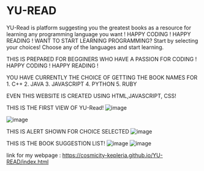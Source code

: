 # YU-READ
YU-Read is platform suggesting you the greatest books as a resource for learning any programming language you want ! HAPPY CODING ! HAPPY READING !
WANT TO START LEARNING PROGRAMMING?
Start by selecting your choices!
Choose any of the languages and start learning.


THIS IS PREPARED FOR BEGGINERS WHO HAVE A PASSION FOR CODING !
              HAPPY CODING ! HAPPY READING !
 
YOU HAVE CURRENTLY THE CHOICE OF GETTING THE BOOK NAMES FOR 1. C++ 
                                                            2. JAVA
                                                            3. JAVASCRIPT
                                                            4. PYTHON 
                                                            5. RUBY
                                                            
EVEN THIS WEBSITE IS CREATED USING HTML,JAVASCRIPT, CSS!




THIS IS THE FIRST VIEW OF YU-Read!
![image](https://github.com/cosmicity-kepleria/YU-READ/blob/master/G.JPG)

![image](https://github.com/cosmicity-kepleria/YU-READ/blob/master/G2.JPG)

THIS IS ALERT SHOWN FOR CHOICE SELECTED
![image](https://github.com/cosmicity-kepleria/YU-READ/blob/master/G3.JPG)

THIS IS THE BOOK SUGGESTION LIST!
![image](https://github.com/cosmicity-kepleria/YU-READ/blob/master/G4.JPG)
![image](https://github.com/cosmicity-kepleria/YU-READ/blob/master/G5.JPG)


link for my webpage :
https://cosmicity-kepleria.github.io/YU-READ/index.html
